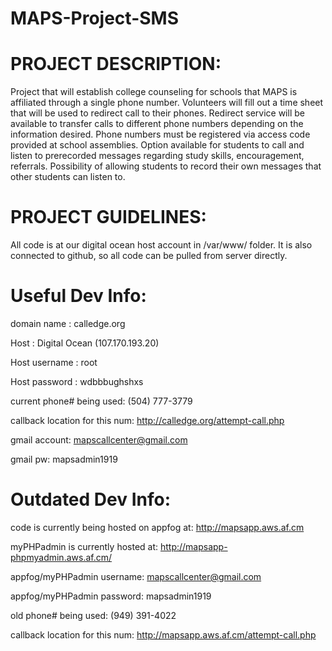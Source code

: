 MAPS-Project-SMS
================

PROJECT DESCRIPTION:
====================
Project that will establish college counseling for schools that MAPS is affiliated through a single phone number. Volunteers will fill out a time sheet that will be used to redirect call to their phones. Redirect service will be available to transfer calls to different phone numbers depending on the information desired. Phone numbers must be registered via access code provided at school assemblies. Option available for students to call and listen to prerecorded messages regarding study skills, encouragement, referrals. Possibility of allowing students to record their own messages that other students can listen to.

PROJECT GUIDELINES:
====================
All code is at our digital ocean host account in /var/www/ folder. It is also connected to github, so all code can be pulled from server directly.

Useful Dev Info:
================
domain name : calledge.org

Host : Digital Ocean (107.170.193.20)

Host username : root

Host password : wdbbbughshxs

current phone# being used:	(504) 777-3779

callback location for this num:	http://calledge.org/attempt-call.php

gmail account:	mapscallcenter@gmail.com

gmail pw:	mapsadmin1919

Outdated Dev Info:
==================
code is currently being hosted on appfog at:	http://mapsapp.aws.af.cm

myPHPadmin is currently hosted at: http://mapsapp-phpmyadmin.aws.af.cm/

appfog/myPHPadmin username:	mapscallcenter@gmail.com

appfog/myPHPadmin password:	mapsadmin1919

old phone# being used:	(949) 391-4022

callback location for this num:	http://mapsapp.aws.af.cm/attempt-call.php
